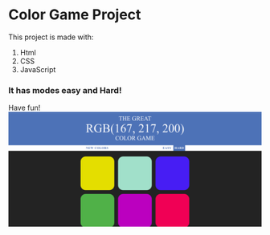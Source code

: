 # Color Game Project
This project is made with:
1. Html
2. CSS
3. JavaScript
### It has modes easy and Hard!
Have fun!
![Color Game](colorGame.png)